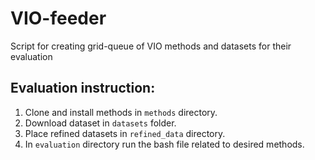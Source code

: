 # VIO-feeder
Script for creating grid-queue of VIO methods and datasets for their evaluation

## Evaluation instruction:
1. Clone and install methods in ```methods``` directory.
2. Download dataset in ```datasets``` folder.
3. Place refined datasets in ```refined_data``` directory.
4. In ```evaluation``` directory run the bash file related to desired methods.
